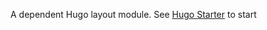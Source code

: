 A dependent Hugo layout module. See [Hugo Starter](https://github.com/theNewDynamic/hugo-starter) to start